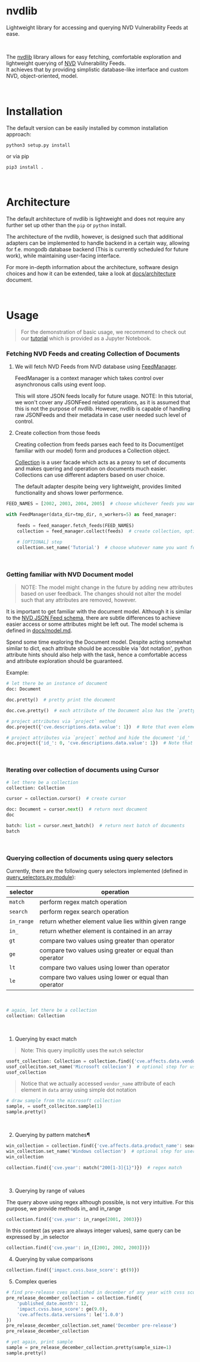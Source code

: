 # nvdlib

Lightweight library for accessing and querying NVD Vulnerability Feeds at ease. 


<br>

The [nvdlib](https://github.com/fabric8-analytics/nvdlib) library allows for easy fetching, comfortable exploration and lightweight querying of [NVD](https://nvd.nist.gov/vuln/data-feeds#JSON_FEED) Vulnerability Feeds.
\
It achieves that by providing simplistic database-like interface and custom NVD, object-oriented, model.

<br>

# Installation

The default version can be easily installed by common installation approach:

`python3 setup.py install`

or via pip

`pip3 install .`
 
<br>

# Architecture

The default architecture of nvdlib is lightweight and does not require any further set up other than the `pip` or `python` install.

The architecture of the nvdlib, however, is designed such that additional adapters can be implemented to handle backend in a certain way, allowing for f.e. mongodb database backend (This is currently scheduled for future work), while maintaining user-facing interface.

For more in-depth information about the architecture, software design choices and how it can be extended, take a look at [docs/architecture](/docs/architecture.md) document.

<br>

# Usage

> For the demonstration of basic usage, we recommend to check out our [tutorial](/nvdlib/tutorials/tutorial.ipynb) which is provided as a Jupyter Notebook.


### Fetching NVD Feeds and creating Collection of Documents

1. We will fetch NVD Feeds from NVD database using [FeedManager](/nvdlib/manager.py).

    FeedManager is a context manager which takes control over asynchronous calls using event loop.

    This will store JSON feeds locally for future usage.
    NOTE: In this tutorial, we won't cover any JSONFeed related operations, as it is assumed that this is not the purpose of nvdlib. However, nvdlib is capable of handling raw JSONFeeds and their metadata in case user needed such level of control.


2. Create collection from those feeds

    Creating collection from feeds parses each feed to its Document(get familiar with our model) form and produces a Collection object.

    [Collection](/nvdlib/collection.py) is a user facade which acts as a proxy to set of documents and makes quering and operation on documents much easier.
    Collections can use different adapters based on user choice.

    The default adapter despite being very lightweight, provides limited functionality and shows lower performence.


```python
FEED_NAMES = [2002, 2003, 2004, 2005]  # choose whichever feeds you want to fetch

with FeedManager(data_dir=tmp_dir, n_workers=5) as feed_manager:
    
    feeds = feed_manager.fetch_feeds(FEED_NAMES)
    collection = feed_manager.collect(feeds)  # create collection, optionaly, custom feeds can be specified 
    
    # [OPTIONAL] step
    collection.set_name('Tutorial')  # choose whatever name you want for future identification
```

<br>


### Getting familiar with NVD Document model

> NOTE: The model might change in the future by adding new attributes based on user feedback. The changes should not alter the model such that any attributes are removed, however.

It is important to get familiar with the document model. Although it is similar to the [NVD JSON Feed schema](https://csrc.nist.gov/schema/nvd/feed/0.1/nvd_cve_feed_json_0.1_beta.schema), there are subtle differences to achieve easier access or some attributes might be left out. The model schema is defined in [docs/model.md](/docs/model.md).

Spend some time exploring the Document model. Despite acting somewhat similar to dict, each attribute should be accessible via 'dot notation', python attribute hints should also help with the task, hence a comfortable access and attribute exploration should be guaranteed.

Example:

```python
# let there be an instance of document
doc: Document
```
```python
doc.pretty()  # pretty print the document
```

```python
doc.cve.pretty()  # each attribute of the Document also has the `pretty` method
```


```python
# project attributes via `project` method
doc.project({'cve.descriptions.data.value': 1})  # Note that even elements inside array can be accessed!
```

```python
# project attributes via `project` method and hide the document 'id_'
doc.project({'id_': 0, 'cve.descriptions.data.value': 1})  # Note that even elements inside array can be accessed!
```

<br>

### Iterating over collection of documents using Cursor
```python
# let there be a collection
collection: Collection
```

```python
cursor = collection.cursor()  # create cursor
```

```python
doc: Document = cursor.next()  # return next document
doc
```

```python
batch: list = cursor.next_batch()  # return next batch of documents
batch
```

<br>

### Querying collection of documents using query selectors

Currently, there are the following query selectors implemented (defined in [query_selectors.py module](/nvdlib/query_selectors.py)):

| selector | operation |
| - | - |
| `match` | perform regex match operation |
| `search` | perform regex search operation |
| `in_range` | return whether element value lies within given range |
| `in_` | return whether element is contained in an array |
| `gt` | compare two values using greater than operator |
| `ge` | compare two values using greater or equal than operator |
| `lt` | compare two values using lower than operator |
| `le` | compare two values using lower or equal than operator |

<br>

```python
# again, let there be a collection
collection: Collection
```

<br>

1. Querying by exact match

> Note: This query implicitly uses the `match` selector

```python
usoft_collection: Collection = collection.find({'cve.affects.data.vendor_name': 'microsoft'})  # returns new Collection
usof_colleciton.set_name('Microsoft collecion')  # optional step for user comfort
usof_collection
```

> Notice that we actually accessed `vendor_name` attribute of each element in `data` array using simple dot notation

```python
# draw sample from the microsoft collection
sample, = usoft_colleciton.sample(1)
sample.pretty()
```

<br>

2. Querying by pattern matches¶

```python
win_collection = collection.find({'cve.affects.data.product_name': search('windows')})
win_collection.set_name('Windows collection')  # optional step for user comfort
win_collection
```


```python
collection.find({'cve.year': match("200[1-3]{1}")})  # regex match
```

<br>

3. Querying by range of values

The query above using regex although possible, is not very intuitive. For this purpose, we provide methods in_ and in_range


```python
collection.find({'cve.year': in_range(2001, 2003)})
```


In this context (as years are always integer values), same query can be expressed by _in selector

```python
collection.find({'cve.year': in_([2001, 2002, 2003])})
```


4. Querying by value comparisons


```python
collection.find({'impact.cvss.base_score': gt(9)})
```


5. Complex queries

```python
# find pre-release cves published in december of any year with cvss score greater than 9
pre_release_december_collection = collection.find({
    'published_date.month': 12,
    'impact.cvss.base_score': ge(9.0),
    'cve.affects.data.versions': le('1.0.0')
})
pre_release_december_collection.set_name('December pre-release')
pre_release_december_collection
```

```python
# yet again, print sample
sample = pre_release_december_collection.pretty(sample_size=1)
sample.pretty()
```